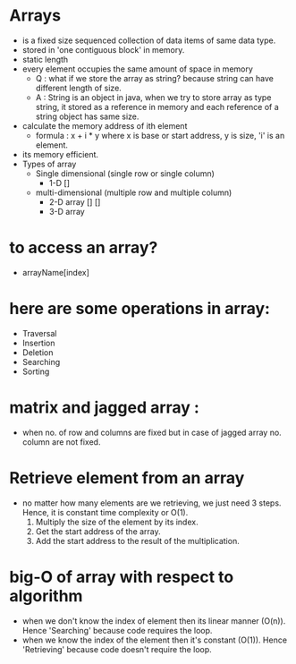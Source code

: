 # Arrays
- is a fixed size sequenced collection of data items of same data type.
- stored in 'one contiguous block' in memory.
- static length
- every element occupies the same amount of space in memory
  - Q : what if we store the array as string? because string can have different length of size.
  - A : String is an object in java, when we try to store array as type string, it stored as a reference in memory and 
  each reference of a string object has same size.
- calculate the memory address of ith element 
  - formula : x + i * y where x is base or start address, y is size, 'i' is an element.
- its memory efficient.
- Types of array
  - Single dimensional (single row or single column)
    - 1-D [] 
  - multi-dimensional (multiple row and multiple column)
    - 2-D array [] []
    - 3-D array

# to access an array?
- arrayName[index]

# here are some operations in array:
- Traversal 
- Insertion
- Deletion
- Searching
- Sorting

# matrix and jagged array : 
- when no. of row and columns are fixed but in case of jagged array no. column are not fixed.

# Retrieve element from an array
- no matter how many elements are we retrieving,  we just need 3 steps. Hence, it is constant time complexity or O(1).
    1. Multiply the size of the element by its index.
    2. Get the start address of the array. 
    3. Add the start address to the result of the multiplication.


# big-O of array with respect to algorithm
- when we don't know the index of element then its linear manner (O(n)). Hence 'Searching' because code requires the loop.
- when we know the index of the element then it's constant (O(1)). Hence 'Retrieving' because code doesn't require the loop.
